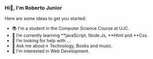 ### Hi👋, I'm Roberto Junior

Here are some ideas to get you started:

- 📚 I'm a student in the Computer Science Course at UJC.
- 🌱 I’m currently learning **javaScript, Node.Js, **Html and **Css.
- 🤔 I’m looking for help with ...
- 💬 Ask me about-> Technology, Books and music.
- 🌱 I'm interested in Web Development. 
 
 
 
